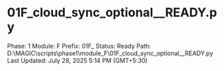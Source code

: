 # 01F_cloud_sync_optional__READY.py

Phase: 1
Module: F
Prefix: 01F_
Status: Ready
Path: D:\MAGIC\scripts\phase1\module_F\01F_cloud_sync_optional__READY.py
Last Updated: July 28, 2025 5:14 PM (GMT+5:30)